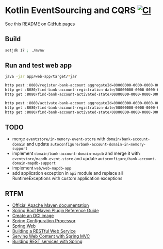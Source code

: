 # Kotlin EventSourcing and CQRS [![CI](https://github.com/daggerok/event-sourcing-and-cqrs-k/actions/workflows/ci.yaml/badge.svg)](https://github.com/daggerok/event-sourcing-and-cqrs-k/actions/workflows/ci.yaml)

See this README on [GitHub pages](https://daggerok.github.io/event-sourcing-and-cqrs-k/)

## Build

```bash
setjdk 17 ; ./mvnw
```

## Run and test web app

```bash
java -jar app/web-app/target/*jar

http post :8080/register-bank-account aggregateId=00000000-0000-0000-0000-000000000001 username=maksimko password=pwd
http get :8080/find-bank-account-registration-date/00000000-0000-0000-0000-000000000001
http get :8080/find-bank-account-activated-state/00000000-0000-0000-0000-000000000001

http post :8080/activate-bank-account aggregateId=00000000-0000-0000-0000-000000000001
http get :8080/find-bank-account-registration-date/00000000-0000-0000-0000-000000000001
http get :8080/find-bank-account-activated-state/00000000-0000-0000-0000-000000000001
```

## TODO

* merge `eventstore/in-memory-event-store` with `domain/bank-account-domain` and update `autoconfigure/bank-account-domain-in-memory-support`
* implement `domain/bank-account-domain-mapdb` and merge it with `eventstore/mapdb-event-store` and update `autoconfigure/bank-account-domain-mapdb-support`
* implement `web/web-mapdb-app`
* add application exception in `api` module and replace all RuntimeExceptions with custom application exceptions

## RTFM

* [Official Apache Maven documentation](https://maven.apache.org/guides/index.html)
* [Spring Boot Maven Plugin Reference Guide](https://docs.spring.io/spring-boot/docs/2.6.3/maven-plugin/reference/html/)
* [Create an OCI image](https://docs.spring.io/spring-boot/docs/2.6.3/maven-plugin/reference/html/#build-image)
* [Spring Configuration Processor](https://docs.spring.io/spring-boot/docs/2.6.3/reference/htmlsingle/#configuration-metadata-annotation-processor)
* [Spring Web](https://docs.spring.io/spring-boot/docs/2.6.3/reference/htmlsingle/#boot-features-developing-web-applications)
* [Building a RESTful Web Service](https://spring.io/guides/gs/rest-service/)
* [Serving Web Content with Spring MVC](https://spring.io/guides/gs/serving-web-content/)
* [Building REST services with Spring](https://spring.io/guides/tutorials/bookmarks/)
